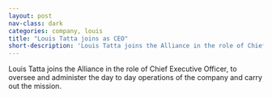 ```yaml
---
layout: post
nav-class: dark
categories: company, louis
title: "Louis Tatta joins as CEO"
short-description: 'Louis Tatta joins the Alliance in the role of Chief Executive Officer, to oversee and administer the day to day operations of the company and carry out the mission.'
---
```

Louis Tatta joins the Alliance in the role of Chief Executive Officer,
to oversee and administer the day to day operations of the company and
carry out the mission.
